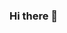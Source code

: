 ### Hi there 👋

<!--
**suwarna93/suwarna93** is a ✨ _special_ ✨ repository because its `README.md` (this file) appears on your GitHub profile.
Here are some ideas to get you started:  .
- 🌱 I’m currently learning data science essentials & python for data science.
- 👯 I’m looking for internship program regarding data scientist.
- 📫 How to reach me: suwarnabaraskar@gmail.com

